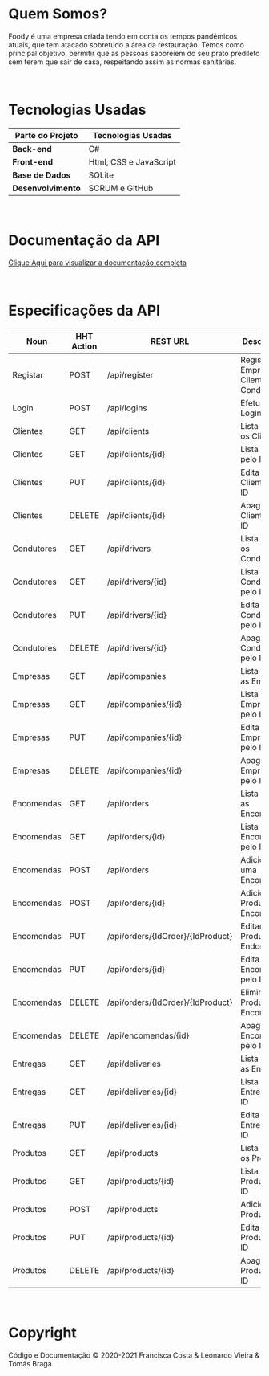# Quem Somos?
Foody é uma empresa criada tendo em conta os tempos pandémicos atuais, que tem atacado sobretudo a área da restauração.
Temos como principal objetivo, permitir que as pessoas saboreiem do seu prato predileto sem terem que sair de casa, respeitando assim as normas sanitárias.

<br>

# Tecnologias Usadas
| Parte do Projeto | Tecnologias Usadas
| --- | --- |
| **Back-end** | C#
| **Front-end** | Html, CSS e JavaScript
| **Base de Dados** | SQLite
| **Desenvolvimento** | SCRUM e GitHub

<br>
  
# Documentação da API
[Clique Aqui para visualizar a documentação completa](https://documenter.getpostman.com/view/12996380/TW6tMVoi)

<br>

# Especificações da API
| Noun | HHT Action | REST URL | Description
| --- | --- | --- | --- |
| Registar | POST | /api/register | Registar Empresa, Cliente ou Condutor
| Login | POST | /api/logins | Efetuar Login
| Clientes | GET | /api/clients | Lista todos os Clientes
| Clientes | GET | /api/clients/{id} | Lista Cliente pelo ID
| Clientes | PUT | /api/clients/{id} | Edita um Cliente pelo ID
| Clientes | DELETE | /api/clients/{id} | Apaga um Cliente pelo ID
| Condutores | GET | /api/drivers | Lista todos os Condutores
| Condutores | GET | /api/drivers/{id} | Lista Condutor pelo ID
| Condutores | PUT | /api/drivers/{id} | Edita um Condutor pelo ID
| Condutores | DELETE | /api/drivers/{id} | Apaga um Condutor pelo ID
| Empresas | GET | /api/companies | Lista todos as Empresas
| Empresas | GET | /api/companies/{id} | Lista Empresa pelo ID
| Empresas | PUT | /api/companies/{id} | Edita uma Empresa pelo ID
| Empresas | DELETE | /api/companies/{id} | Apaga uma Empresa pelo ID
| Encomendas | GET | /api/orders | Lista todas as Encomendas
| Encomendas | GET | /api/orders/{id} | Lista Encomenda pelo ID
| Encomendas | POST | /api/orders | Adiciona uma Encomenda
| Encomendas | POST | /api/orders/{id} | Adicionar Produto a Encomenda
| Encomendas | PUT | /api/orders/{IdOrder}/{IdProduct} | Editar Produto em Endomenda 
| Encomendas | PUT | /api/orders/{id} | Edita uma Encomenda pelo ID
| Encomendas | DELETE | /api/orders/{IdOrder}/{IdProduct} | Eliminar Produto de Encomenda
| Encomendas | DELETE | /api/encomendas/{id} | Apaga uma Encomenda pelo ID
| Entregas | GET | /api/deliveries | Lista todos as Entregas
| Entregas | GET | /api/deliveries/{id} | Lista Entrega pelo ID
| Entregas | PUT | /api/deliveries/{id} | Edita uma Entrega pelo ID
| Produtos | GET | /api/products | Lista todos os Produtos
| Produtos | GET | /api/products/{id} | Lista Produto pelo ID
| Produtos | POST | /api/products | Adiciona um Produto
| Produtos | PUT | /api/products/{id} | Edita um Produto pelo ID
| Produtos | DELETE | /api/products/{id} | Apaga um Produto pelo ID

<br>

# Copyright
Código e Documentação © 2020-2021
Francisca Costa & Leonardo Vieira & Tomás Braga
